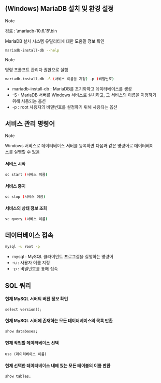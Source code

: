 ## (Windows) MariaDB 설치 및 환경 설정
>[!NOTE]
> 경로 : \mariadb-10.6.15\bin
>
> MariaDB 설치 시스템 유틸리티에 대한 도움말 정보 확인
```bash
mariadb-install-db --help
```

>[!NOTE]
>명령 프롬프트 관리자 권한으로 실행

```bash
mariadb-install-db -S (서비스 이름을 지정) -p (비밀번호)
```
- mariadb-install-db : MariaDB를 초기화하고 데이터베이스를 생성
- -S : MariaDB 서버를 Windows 서비스로 설치하고, 그 서비스의 이름을 지정하기 위해 사용되는 옵션
- -p : root 사용자의 비밀번호를 설정하기 위해 사용되는 옵션

## 서비스 관리 명령어

>[!NOTE]
> Windows 서비스로 데이터베이스 서버를 등록하면 다음과 같은 명령어로 데이터베이스를 실행할 수 있음

#### 서비스 시작

```bash
sc start (서비스 이름)
```

#### 서비스 중지

```bash
sc stop (서비스 이름)
```

#### 서비스의 상태 정보 조회

```bash
sc query (서비스 이름)
```

## 데이터베이스 접속

```bash
mysql -u root -p
```

- mysql : MySQL 클라이언트 프로그램을 실행하는 명령어
- -u : 사용자 이름 지정
- -p : 비밀번호를 통해 접속

## SQL 쿼리

#### 현재 MySQL 서버의 버전 정보 확인
```mysql
select version();
```

#### 현재 MySQL 서버에 존재하는 모든 데이터베이스의 목록 반환
```mysql
show databases;
```

#### 현재 작업할 데이터베이스 선택

```mysql
use (데이터베이스 이름)
```

#### 현재 선택한 데이터베이스 내에 있는 모든 테이블의 이름 반환

```mysql
show tables;
```

